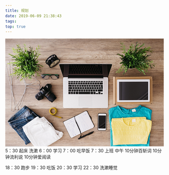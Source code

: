 ```yaml
---
title: 规划
date: 2019-06-09 21:38:43
tags:
top: true
---
```


![](/assets/blogImg/201907241010.jpg)
5：30  起床 洗漱
6：00  学习 
7：00  吃早饭
7：30  上班
中午 10分钟百斩词
     10分钟流利说
     10分钟爱阅读

18：30  跑步
19：30  吃饭
20：30  学习
22：30  洗漱睡觉